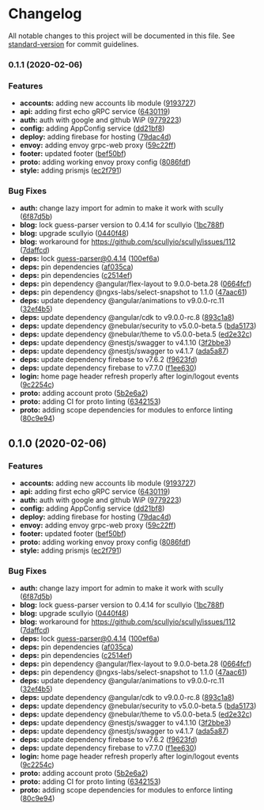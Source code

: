 # Changelog

All notable changes to this project will be documented in this file. See [standard-version](https://github.com/conventional-changelog/standard-version) for commit guidelines.

### 0.1.1 (2020-02-06)


### Features

* **accounts:** adding new accounts lib module ([9193727](https://github.com/xmlking/yeti/commit/91937273bc089eef28147b73b987d99953f59ee9))
* **api:** adding first echo gRPC service ([6430119](https://github.com/xmlking/yeti/commit/643011915d938b6729e44297df58295759470025))
* **auth:** auth with google and github WiP ([9779223](https://github.com/xmlking/yeti/commit/97792239a79656a30691aa1dae3959e481856187))
* **config:** adding AppConfig service ([dd21bf8](https://github.com/xmlking/yeti/commit/dd21bf88c72bff68e9b4d609b6b11faef8dcae42))
* **deploy:** adding firebase for hosting ([79dac4d](https://github.com/xmlking/yeti/commit/79dac4d970372cbb3e3f20edfcab43fbae82fdbb))
* **envoy:** adding envoy grpc-web proxy ([59c22ff](https://github.com/xmlking/yeti/commit/59c22ff9f87b80743431e1da3931a9b52289fc70))
* **footer:** updated footer ([bef50bf](https://github.com/xmlking/yeti/commit/bef50bf2a15fffa490deb3fc507c99cac46f8c6e))
* **proto:** adding working envoy proxy config ([8086fdf](https://github.com/xmlking/yeti/commit/8086fdf3217d854ea21954469475405a15e0bc57))
* **style:** adding prismjs ([ec2f791](https://github.com/xmlking/yeti/commit/ec2f79181a22400e007d8fb536e44c6203e8cf93))


### Bug Fixes

* **auth:** change lazy import for admin to make it work with scully ([6f87d5b](https://github.com/xmlking/yeti/commit/6f87d5b8ba676319468db0bb05980cb873b66f0b))
* **blog:** lock guess-parser version to 0.4.14 for scullyio ([1bc788f](https://github.com/xmlking/yeti/commit/1bc788fc376ca9613ae7a1b6aa9b447f74cde089))
* **blog:** upgrade scullyio ([0440f48](https://github.com/xmlking/yeti/commit/0440f48f92b3304d611a84b16fb39e73a5d7f034))
* **blog:** workaround for https://github.com/scullyio/scully/issues/112 ([7daffcd](https://github.com/xmlking/yeti/commit/7daffcd02de62a69686f053c79d30660633233d3))
* **deps:** lock guess-parser@0.4.14 ([100ef6a](https://github.com/xmlking/yeti/commit/100ef6a305676cc129ac93d3a8e4dda9aea423a0))
* **deps:** pin dependencies ([af035ca](https://github.com/xmlking/yeti/commit/af035ca0be94a9a36f60bd4f3122b94c2472f7b3))
* **deps:** pin dependencies ([c2514ef](https://github.com/xmlking/yeti/commit/c2514ef198c1b22cc8575496d0823c1649e9ade4))
* **deps:** pin dependency @angular/flex-layout to 9.0.0-beta.28 ([0664fcf](https://github.com/xmlking/yeti/commit/0664fcfb36d3c9b1d7a0fa592f65e1ae8fd05264))
* **deps:** pin dependency @ngxs-labs/select-snapshot to 1.1.0 ([47aac61](https://github.com/xmlking/yeti/commit/47aac61f609b5c90590f46858b91c6fca7a9fc58))
* **deps:** update dependency @angular/animations to v9.0.0-rc.11 ([32ef4b5](https://github.com/xmlking/yeti/commit/32ef4b525286bf9c72b9adf5bf4aaa7b0acc963b))
* **deps:** update dependency @angular/cdk to v9.0.0-rc.8 ([893c1a8](https://github.com/xmlking/yeti/commit/893c1a8e701a982bf942c72b19a73ac540804024))
* **deps:** update dependency @nebular/security to v5.0.0-beta.5 ([bda5173](https://github.com/xmlking/yeti/commit/bda5173a49034e07b6db97c0a4d6a8d0a97132c4))
* **deps:** update dependency @nebular/theme to v5.0.0-beta.5 ([ed2e32c](https://github.com/xmlking/yeti/commit/ed2e32c41d0a936f3a59bdca57dead81b562319c))
* **deps:** update dependency @nestjs/swagger to v4.1.10 ([3f2bbe3](https://github.com/xmlking/yeti/commit/3f2bbe39e06af3b0297fbf4790019e1ab508d26f))
* **deps:** update dependency @nestjs/swagger to v4.1.7 ([ada5a87](https://github.com/xmlking/yeti/commit/ada5a873c4e8b540adeadbcd88509bf558cb77ec))
* **deps:** update dependency firebase to v7.6.2 ([f9623fd](https://github.com/xmlking/yeti/commit/f9623fd6d316edd6588be4ba39ad88415e8e0360))
* **deps:** update dependency firebase to v7.7.0 ([f1ee630](https://github.com/xmlking/yeti/commit/f1ee6305c4f086bdb7d51b80e9f10952822f6f22))
* **login:** home page header refresh properly after login/logout events ([9c2254c](https://github.com/xmlking/yeti/commit/9c2254cf1a542feb9b5ef58a4d982482627c1b05))
* **proto:** adding account proto ([5b2e6a2](https://github.com/xmlking/yeti/commit/5b2e6a2ddd02be76307f48a3d27e6ccce60646ae))
* **proto:** adding CI for proto linting ([6342153](https://github.com/xmlking/yeti/commit/63421534295e17dbf9099ec595fe92a14beaec63))
* **proto:** adding scope dependencies for modules to enforce linting ([80c9e94](https://github.com/xmlking/yeti/commit/80c9e9495fc1db278dd1fa4bdc29420056cd35c3))

## 0.1.0 (2020-02-06)


### Features

* **accounts:** adding new accounts lib module ([9193727](https://github.com/xmlking/yeti/commit/91937273bc089eef28147b73b987d99953f59ee9))
* **api:** adding first echo gRPC service ([6430119](https://github.com/xmlking/yeti/commit/643011915d938b6729e44297df58295759470025))
* **auth:** auth with google and github WiP ([9779223](https://github.com/xmlking/yeti/commit/97792239a79656a30691aa1dae3959e481856187))
* **config:** adding AppConfig service ([dd21bf8](https://github.com/xmlking/yeti/commit/dd21bf88c72bff68e9b4d609b6b11faef8dcae42))
* **deploy:** adding firebase for hosting ([79dac4d](https://github.com/xmlking/yeti/commit/79dac4d970372cbb3e3f20edfcab43fbae82fdbb))
* **envoy:** adding envoy grpc-web proxy ([59c22ff](https://github.com/xmlking/yeti/commit/59c22ff9f87b80743431e1da3931a9b52289fc70))
* **footer:** updated footer ([bef50bf](https://github.com/xmlking/yeti/commit/bef50bf2a15fffa490deb3fc507c99cac46f8c6e))
* **proto:** adding working envoy proxy config ([8086fdf](https://github.com/xmlking/yeti/commit/8086fdf3217d854ea21954469475405a15e0bc57))
* **style:** adding prismjs ([ec2f791](https://github.com/xmlking/yeti/commit/ec2f79181a22400e007d8fb536e44c6203e8cf93))


### Bug Fixes

* **auth:** change lazy import for admin to make it work with scully ([6f87d5b](https://github.com/xmlking/yeti/commit/6f87d5b8ba676319468db0bb05980cb873b66f0b))
* **blog:** lock guess-parser version to 0.4.14 for scullyio ([1bc788f](https://github.com/xmlking/yeti/commit/1bc788fc376ca9613ae7a1b6aa9b447f74cde089))
* **blog:** upgrade scullyio ([0440f48](https://github.com/xmlking/yeti/commit/0440f48f92b3304d611a84b16fb39e73a5d7f034))
* **blog:** workaround for https://github.com/scullyio/scully/issues/112 ([7daffcd](https://github.com/xmlking/yeti/commit/7daffcd02de62a69686f053c79d30660633233d3))
* **deps:** lock guess-parser@0.4.14 ([100ef6a](https://github.com/xmlking/yeti/commit/100ef6a305676cc129ac93d3a8e4dda9aea423a0))
* **deps:** pin dependencies ([af035ca](https://github.com/xmlking/yeti/commit/af035ca0be94a9a36f60bd4f3122b94c2472f7b3))
* **deps:** pin dependencies ([c2514ef](https://github.com/xmlking/yeti/commit/c2514ef198c1b22cc8575496d0823c1649e9ade4))
* **deps:** pin dependency @angular/flex-layout to 9.0.0-beta.28 ([0664fcf](https://github.com/xmlking/yeti/commit/0664fcfb36d3c9b1d7a0fa592f65e1ae8fd05264))
* **deps:** pin dependency @ngxs-labs/select-snapshot to 1.1.0 ([47aac61](https://github.com/xmlking/yeti/commit/47aac61f609b5c90590f46858b91c6fca7a9fc58))
* **deps:** update dependency @angular/animations to v9.0.0-rc.11 ([32ef4b5](https://github.com/xmlking/yeti/commit/32ef4b525286bf9c72b9adf5bf4aaa7b0acc963b))
* **deps:** update dependency @angular/cdk to v9.0.0-rc.8 ([893c1a8](https://github.com/xmlking/yeti/commit/893c1a8e701a982bf942c72b19a73ac540804024))
* **deps:** update dependency @nebular/security to v5.0.0-beta.5 ([bda5173](https://github.com/xmlking/yeti/commit/bda5173a49034e07b6db97c0a4d6a8d0a97132c4))
* **deps:** update dependency @nebular/theme to v5.0.0-beta.5 ([ed2e32c](https://github.com/xmlking/yeti/commit/ed2e32c41d0a936f3a59bdca57dead81b562319c))
* **deps:** update dependency @nestjs/swagger to v4.1.10 ([3f2bbe3](https://github.com/xmlking/yeti/commit/3f2bbe39e06af3b0297fbf4790019e1ab508d26f))
* **deps:** update dependency @nestjs/swagger to v4.1.7 ([ada5a87](https://github.com/xmlking/yeti/commit/ada5a873c4e8b540adeadbcd88509bf558cb77ec))
* **deps:** update dependency firebase to v7.6.2 ([f9623fd](https://github.com/xmlking/yeti/commit/f9623fd6d316edd6588be4ba39ad88415e8e0360))
* **deps:** update dependency firebase to v7.7.0 ([f1ee630](https://github.com/xmlking/yeti/commit/f1ee6305c4f086bdb7d51b80e9f10952822f6f22))
* **login:** home page header refresh properly after login/logout events ([9c2254c](https://github.com/xmlking/yeti/commit/9c2254cf1a542feb9b5ef58a4d982482627c1b05))
* **proto:** adding account proto ([5b2e6a2](https://github.com/xmlking/yeti/commit/5b2e6a2ddd02be76307f48a3d27e6ccce60646ae))
* **proto:** adding CI for proto linting ([6342153](https://github.com/xmlking/yeti/commit/63421534295e17dbf9099ec595fe92a14beaec63))
* **proto:** adding scope dependencies for modules to enforce linting ([80c9e94](https://github.com/xmlking/yeti/commit/80c9e9495fc1db278dd1fa4bdc29420056cd35c3))
